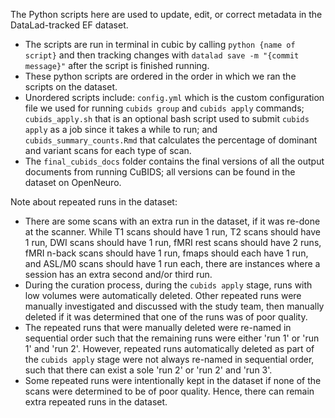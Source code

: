 The Python scripts here are used to update, edit, or correct metadata in the DataLad-tracked EF dataset.
+ The scripts are run in terminal in cubic by calling `python {name of script}` and then tracking changes with `datalad save -m "{commit message}"`
  after the script is finished running.
+ These python scripts are ordered in the order in which we ran the scripts on the dataset.
+ Unordered scripts include: `config.yml` which is the custom configuration file we used for running `cubids group` and `cubids apply` commands; `cubids_apply.sh` that is an optional bash script used to submit `cubids apply` as a job since it takes a while to run; and `cubids_summary_counts.Rmd` that calculates the percentage of dominant and variant scans for each type of scan.
+ The `final_cubids_docs` folder contains the final versions of all the output documents from running CuBIDS; all versions can be found in the dataset on OpenNeuro.

Note about repeated runs in the dataset:
+ There are some scans with an extra run in the dataset, if it was re-done at the scanner. While T1 scans should have 1 run, T2 scans should have 1 run, DWI scans should have 1 run, fMRI rest scans should have 2 runs, fMRI n-back scans should have 1 run, fmaps should each have 1 run, and ASL/M0 scans should have 1 run each, there are instances where a session has an extra second and/or third run.
+ During the curation process, during the `cubids apply` stage, runs with low volumes were automatically deleted. Other repeated runs were manually investigated and discussed with the study team, then manually deleted if it was determined that one of the runs was of poor quality.
+ The repeated runs that were manually deleted were re-named in sequential order such that the remaining runs were either 'run 1' or 'run 1' and 'run 2'. However, repeated runs automatically deleted as part of the `cubids apply` stage were not always re-named in sequential order, such that there can exist a sole 'run 2' or 'run 2' and 'run 3'.
+ Some repeated runs were intentionally kept in the dataset if none of the scans were determined to be of poor quality. Hence, there can remain extra repeated runs in the dataset.
